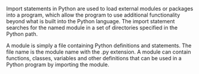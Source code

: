 Import statements in Python are used to load external modules or packages into a program, which allow the program to use additional functionality beyond what is built into the Python language. The import statement searches for the named module in a set of directories specified in the Python path.

A module is simply a file containing Python definitions and statements. The file name is the module name with the .py extension. A module can contain functions, classes, variables and other definitions that can be used in a Python program by importing the module.

